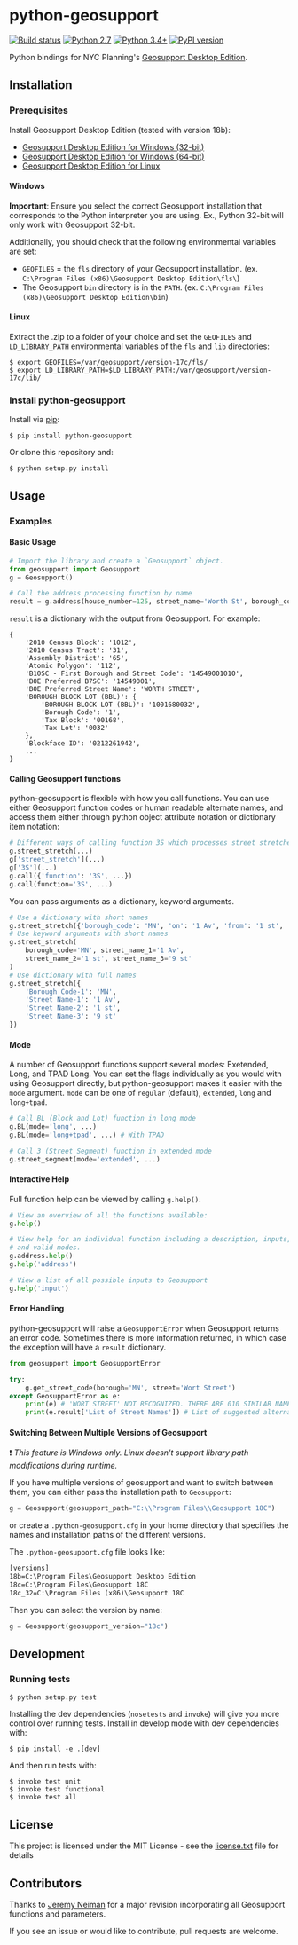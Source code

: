 # python-geosupport 

[![Build status](https://ci.appveyor.com/api/projects/status/5uocynec8e3maeeq?svg=true)](https://ci.appveyor.com/project/ishiland/python-geosupport) [![Python 2.7](https://img.shields.io/badge/python-2.7-blue.svg)](https://www.python.org/downloads/release/python-2714/) [![Python 3.4+](https://img.shields.io/badge/python-3.4+-blue.svg)](https://www.python.org/downloads/release/python-360/) [![PyPI version](https://img.shields.io/pypi/v/python-geosupport.svg)](https://pypi.python.org/pypi/python-geosupport/)

Python bindings for NYC Planning's [Geosupport Desktop Edition](https://www1.nyc.gov/site/planning/data-maps/open-data/dwn-gde-home.page).

## Installation
### Prerequisites

Install Geosupport Desktop Edition (tested with version 18b):

   * [Geosupport Desktop Edition for Windows (32-bit)](http://www1.nyc.gov/assets/planning/download/zip/data-maps/open-data/gde_18b.zip)
   * [Geosupport Desktop Edition for Windows (64-bit)](http://www1.nyc.gov/assets/planning/download/zip/data-maps/open-data/gde64_18b.zip)
   * [Geosupport Desktop Edition for Linux](https://www1.nyc.gov/assets/planning/download/zip/data-maps/open-data/gdelx_18b.zip)

#### Windows
**Important**: Ensure you select the correct Geosupport installation that corresponds to the Python interpreter you are using. Ex., Python 32-bit will only work with Geosupport 32-bit.

Additionally, you should check that the following environmental variables are set:
* `GEOFILES` = the `fls` directory of your Geosupport installation. (ex. `C:\Program Files (x86)\Geosupport Desktop Edition\fls\`)
* The Geosupport `bin` directory is in the `PATH`. (ex. `C:\Program Files (x86)\Geosupport Desktop Edition\bin`)

#### Linux
Extract the .zip to a folder of your choice and set the `GEOFILES` and `LD_LIBRARY_PATH` environmental variables of the `fls` and `lib` directories:

```shell
$ export GEOFILES=/var/geosupport/version-17c/fls/
$ export LD_LIBRARY_PATH=$LD_LIBRARY_PATH:/var/geosupport/version-17c/lib/
```

### Install python-geosupport

Install via [pip](https://pip.readthedocs.io/en/latest/quickstart.html):

```shell
$ pip install python-geosupport
```

Or clone this repository and:

```shell
$ python setup.py install
```

## Usage

### Examples

#### Basic Usage

```python
# Import the library and create a `Geosupport` object.
from geosupport import Geosupport
g = Geosupport()

# Call the address processing function by name
result = g.address(house_number=125, street_name='Worth St', borough_code='Mn')
```

`result` is a dictionary with the output from Geosupport. For example:

```
{
    '2010 Census Block': '1012',
    '2010 Census Tract': '31',
    'Assembly District': '65',
    'Atomic Polygon': '112',
    'B10SC - First Borough and Street Code': '14549001010',
    'BOE Preferred B7SC': '14549001',
    'BOE Preferred Street Name': 'WORTH STREET',
    'BOROUGH BLOCK LOT (BBL)': {
        'BOROUGH BLOCK LOT (BBL)': '1001680032',
        'Borough Code': '1',
        'Tax Block': '00168',
        'Tax Lot': '0032'
    },
    'Blockface ID': '0212261942',
    ...
}
```

#### Calling Geosupport functions

python-geosupport is flexible with how you call functions. You can use either
Geosupport function codes or human readable alternate names, and access them
either through python object attribute notation or dictionary item notation:

```python
# Different ways of calling function 3S which processes street stretches
g.street_stretch(...)
g['street_stretch'](...)
g['3S'](...)
g.call({'function': '3S', ...})
g.call(function='3S', ...)
```

You can pass arguments as a dictionary, keyword arguments.

```python
# Use a dictionary with short names
g.street_stretch({'borough_code': 'MN', 'on': '1 Av', 'from': '1 st', 'to': '2 st'})
# Use keyword arguments with short names
g.street_stretch(
    borough_code='MN', street_name_1='1 Av',
    street_name_2='1 st', street_name_3='9 st'
)
# Use dictionary with full names
g.street_stretch({
    'Borough Code-1': 'MN',
    'Street Name-1': '1 Av',
    'Street Name-2': '1 st',
    'Street Name-3': '9 st'
})
```

#### Mode

A number of Geosupport functions support several modes: Exetended, Long, and
TPAD Long. You can set the flags individually as you would with using Geosupport
directly, but python-geosupport makes it easier with the `mode` argument. `mode`
can be one of `regular` (default), `extended`, `long` and `long+tpad`.

```python
# Call BL (Block and Lot) function in long mode
g.BL(mode='long', ...)
g.BL(mode='long+tpad', ...) # With TPAD

# Call 3 (Street Segment) function in extended mode
g.street_segment(mode='extended', ...)
```

#### Interactive Help

Full function help can be viewed by calling `g.help()`.

```python
# View an overview of all the functions available:
g.help()

# View help for an individual function including a description, inputs, outputs,
# and valid modes.
g.address.help()
g.help('address')

# View a list of all possible inputs to Geosupport
g.help('input')
```

#### Error Handling

python-geosupport will raise a `GeosupportError` when Geosupport returns an
error code.  Sometimes there is more information returned, in which case the
exception will have a `result` dictionary.

```python
from geosupport import GeosupportError

try:
    g.get_street_code(borough='MN', street='Wort Street')
except GeosupportError as e:
    print(e) # 'WORT STREET' NOT RECOGNIZED. THERE ARE 010 SIMILAR NAMES.
    print(e.result['List of Street Names']) # List of suggested alternate names
```

#### Switching Between Multiple Versions of Geosupport

:heavy_exclamation_mark: *This feature is Windows only.  Linux doesn't support 
library path modifications during runtime.*

If you have multiple versions of geosupport and want to switch between them,
you can either pass the installation path to `Geosupport`:

```python
g = Geosupport(geosupport_path="C:\\Program Files\\Geosupport 18C")
```

or create a `.python-geosupport.cfg` in your home directory that specifies
the names and installation paths of the different versions.

The `.python-geosupport.cfg` file looks like:

```txt
[versions]
18b=C:\Program Files\Geosupport Desktop Edition
18c=C:\Program Files\Geosupport 18C
18c_32=C:\Program Files (x86)\Geosupport 18C
```

Then you can select the version by name:

```python
g = Geosupport(geosupport_version="18c")
```

## Development

### Running tests
```shell
$ python setup.py test
```

Installing the dev dependencies (`nosetests` and `invoke`) will give you more
control over running tests. Install in develop mode with dev dependencies with:

```shell
$ pip install -e .[dev]
```

And then run tests with:

```shell
$ invoke test unit
$ invoke test functional
$ invoke test all
```



## License

This project is licensed under the MIT License - see the [license.txt](license.txt) file for details

## Contributors
Thanks to [Jeremy Neiman](https://github.com/docmarionum1) for a major revision incorporating all Geosupport functions and parameters.

If you see an issue or would like to contribute, pull requests are welcome.
